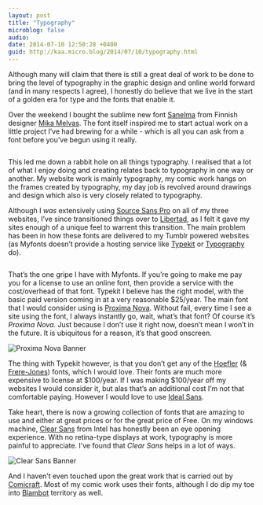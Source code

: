 ```yaml
---
layout: post
title: "Typography"
microblog: false
audio: 
date: 2014-07-10 12:50:28 +0400
guid: http://kaa.micro.blog/2014/07/10/typography.html
---
```

<p>Although many will claim that there is still a great deal of work to be done to bring the level of typography in the graphic design and online world forward (and in many respects I agree), I honestly do believe that we live in the start of a golden era for type and the fonts that enable it.</p>

<p>Over the weekend I bought the sublime new font <a href="http://www.myfonts.com/fonts/mika-melvas/sanelma/">Sanelma</a> from Finnish designer <a href="http://mahti.fi">Mika Melvas</a>. The font itself inspired me to start actual work on a little project I&rsquo;ve had brewing for a while - which is all you can ask from a font before you&rsquo;ve begun using it really.</p>

<p><img src="http://www.kaa.bz/uploads/2018/172e66ebc9.jpg" alt="" /></p>

<p>This led me down a rabbit hole on all things typography. I realised that a lot of what I enjoy doing and creating relates back to typography in one way or another. My website work is mainly typography, my comic work hangs on the frames created by typography, my day job is revolved around drawings and design which also is very closely related to typography.</p>

<p>Although I <em>was</em> extensively using <a href="https://github.com/adobe/source-sans-pro">Source Sans Pro</a> on all of my three websites, I&rsquo;ve since transitioned things over to <a href="http://www.myfonts.com/fonts/tipotype/libertad/">Libertad</a>, as I felt it gave my sites enough of a unique feel to warrent this transition. The main problem has been in how these fonts are delivered to my Tumblr powered websites (as Myfonts doesn&rsquo;t provide a hosting service like <a href="https://typekit.com/">Typekit</a> or <a href="http://typography.com/">Typography</a> do).</p>

<p><img src="http://www.kaa.bz/uploads/2018/4b4f0070dc.jpg" alt="" /></p>

<p>That&rsquo;s the one gripe I have with Myfonts. If you&rsquo;re going to make me pay you for a license to use an online font, then provide a service with the cost/overhead of that font. Typekit I believe has the right model, with the basic paid version coming in at a very reasonable $25/year. The main font that I would consider using is <a href="https://typekit.com/fonts/proxima-nova">Proxima Nova</a>. Without fail, every time I see a site using the font, I always instantly go, wait, what&rsquo;s that font? Of course it&rsquo;s <em>Proxima Nova</em>. Just because I don&rsquo;t use it right now, doesn&rsquo;t mean I won&rsquo;t in the future. It is ubiquitous for a reason, it&rsquo;s that good onscreen.</p>

<p><img src="http://www.kaa.bz/uploads/2018/9b8616ef9e.jpg" alt="Proxima Nova Banner" /></p>

<p>The thing with Typekit however, is that you don&rsquo;t get any of the <a href="http://typography.com/">Hoefler</a> (&amp; <a href="http://frerejones.com/">Frere-Jones</a>) fonts, which I would love. Their fonts are much more expensive to license at $100/year. If I was making $100/year off my websites I would consider it, but alas that&rsquo;s an additional cost I&rsquo;m not that comfortable paying. However I would love to use <a href="http://www.typography.com/fonts/ideal-sans/styles/">Ideal Sans</a>.</p>

<p>Take heart, there is now a growing collection of fonts that are amazing to use and either at great prices or for the great price of Free. On my windows machine, <a href="https://01.org/clear-sans">Clear Sans</a> from Intel has honestly been an eye opening experience. With no retina-type displays at work, typography is more painful to appreciate. I&rsquo;ve found that <em>Clear Sans</em> helps in a lot of ways.</p>

<p><img src="http://www.kaa.bz/uploads/2018/477125df31.jpg" alt="Clear Sans Banner" /></p>

<p>And I haven&rsquo;t even touched upon the great work that is carried out by <a href="http://www.comicraft.com">Comicraft</a>. Most of my comic work uses their fonts, although I do dip my toe into <a href="http://blambot.com">Blambot</a> territory as well.</p>
